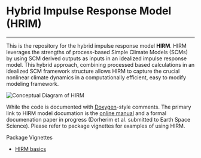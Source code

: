 Hybrid Impulse Response Model (HRIM)
======

*****

This is the repository for the hybrid impulse response model **HIRM**. HIRM leverages the strengths of process-based Simple Climate Models (SCMs) by using SCM derived outputs as inputs in an idealized impulse response model. This hybrid approach, combining processed based calculations in an idealized SCM framework structure allows HIRM to capture the crucial nonlinear climate dynamics in a computationally efficient, easy to modify modeling framework.

![Conceptual Diagram of HIRM](https://user-images.githubusercontent.com/27299759/79276039-48732300-7e75-11ea-8424-cdb8dd4db1a7.png)

While the code is documented with [Doxygen](http://doxygen.org)-style comments. The primary link to HIRM model documation is the [online manual](TODO) and a formal documenation paper in progress (Dorherim et al. submitted to Earth Space Science). Please refer to package vignettes for examples of using HIRM. 

Package Vignettes

* [HIRM basics](TODO)


